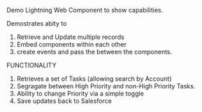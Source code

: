 Demo Lightning Web Component to show capabilities. 

Demostrates abity to 
1) Retrieve and Update multiple records
2) Embed components within each other
3) create events and pass the between the components.

FUNCTIONALITY
1) Retrieves a set of Tasks (allowing search by Account)
2) Segragate between High Priority and non-High Priority Tasks.
3) Ability to change Priority via a simple toggle
4) Save updates back to Salesforce
